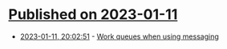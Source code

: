 # [Published on 2023-01-11](index.md)

* [2023-01-11, 20:02:51](https://news.ycombinator.com/item?id=34343819) - [Work queues when using messaging](https://mats3.io/patterns/work-queues/)
